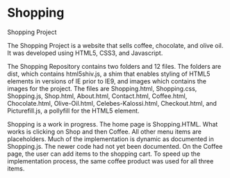 # Shopping
Shopping Project

The Shopping Project is a website that sells coffee, chocolate, and olive oil.  It was developed using HTML5, CSS3, and Javascript.

The Shopping Repository contains two folders and 12 files.  The folders are dist, which contains html5shiv.js, a shim that enables styling of HTML5 elements in versions of IE prior to IE9, and images which contains the images for the project.  The files are Shopping.html, Shopping.css, Shopping.js, Shop.html, About.html, Contact.html, Coffee.html, Chocolate.html, Olive-Oil.html, Celebes-Kalossi.html, Checkout.html, and Picturefill.js, a pollyfill for the HTML5 <picture> element.

Shopping is a work in progress. The home page is Shopping.HTML.  What works is clicking on Shop and then Coffee.  All other menu items are placeholders.  Much of the implementation is dynamic as documented in Shopping.js.  The newer code had not yet been documented. On the Coffee page, the user can add items to the shopping cart.  To speed up the implementation process, the same coffee product was used for all three items.   
